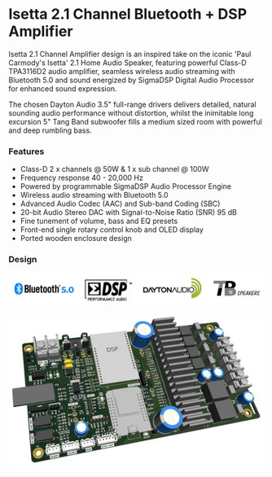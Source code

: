 # Isetta 2.1 Channel Bluetooth + DSP Amplifier

Isetta 2.1 Channel Amplifier design is an inspired take on the iconic 'Paul Carmody's Isetta' 2.1 Home Audio Speaker, featuring powerful Class-D TPA3116D2 audio amplifier, seamless wireless audio streaming with Bluetooth 5.0 and sound energized by SigmaDSP Digital Audio Processor for enhanced sound expression.


 The chosen Dayton Audio 3.5" full-range drivers delivers detailed, natural sounding audio performance without distortion, whilst the inimitable long excursion 5" Tang Band subwoofer fills a medium sized room with powerful and deep rumbling bass.

### Features

- Class-D 2 x channels @ 50W & 1 x sub channel @ 100W
- Frequency response 40 - 20,000 Hz
- Powered by programmable SigmaDSP Audio Processor Engine
- Wireless audio streaming with Bluetooth 5.0
- Advanced Audio Codec (AAC) and Sub-band Coding (SBC)
- 20-bit Audio Stereo DAC with Signal-to-Noise Ratio (SNR) 95 dB
- Fine tunement of volume, bass and EQ presets
- Front-end single rotary control knob and OLED display
- Ported wooden enclosure design


### Design

<p align="center">
<img src="images/img_logo.png" alt="features" width="800"/>
</p>



<p align="center">
<img src="images/img_pcb.png" alt="features" width="1000"/>
</p>

